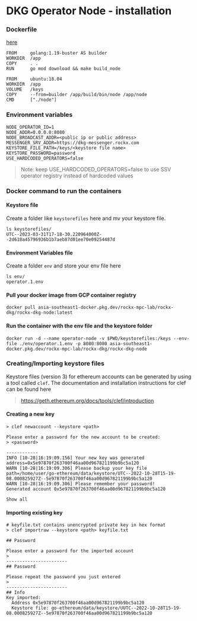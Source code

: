 # DKG Operator Node - installation

### Dockerfile
[here](../build/docker/node/Dockerfile)
```
FROM     golang:1.19-buster AS builder
WORKDIR  /app
COPY     . .
RUN      go mod download && make build_node

FROM     ubuntu:18.04
WORKDIR  /app
VOLUME   /keys
COPY     --from=builder /app/build/bin/node /app/node
CMD      ["./node"] 
```

### Environment variables
```
NODE_OPERATOR_ID=1
NODE_ADDR=0.0.0.0:8080
NODE_BROADCAST_ADDR=<public ip or public address>
MESSENGER_SRV_ADDR=https://dkg-messenger.rockx.com
KEYSTORE_FILE_PATH=/keys/<keystore file name>
KEYSTORE_PASSWORD=password
USE_HARDCODED_OPERATORS=false
```

> Note: keep USE_HARDCODED_OPERATORS=false to use SSV operator registry instead of hardcoded values


### Docker command to run the containers

#### Keystore file

Create a folder like `keystorefiles` here and mv your keystore file. 

```
ls keystorefiles/
UTC--2023-03-31T17-18-30.220964000Z--2d618a45796936b1b7aeb87d01ee70e09254487d
```

#### Environment Variables file

Create a folder `env` and store your env file here

```
ls env/
operator.1.env
```

#### Pull your docker image from GCP container registry
```
docker pull asia-southeast1-docker.pkg.dev/rockx-mpc-lab/rockx-dkg/rockx-dkg-node:latest
```

#### Run the container with the env file and the keystore folder
```
docker run -d --name operator-node -v $PWD/keystorefiles:/keys --env-file ./env/operator.1.env -p 8080:8080 asia-southeast1-docker.pkg.dev/rockx-mpc-lab/rockx-dkg/rockx-dkg-node
```

### Creating/Importing keystore files

Keystore files (version 3) for ethereum accounts can be generated by using a tool called `clef`. The documentation and installation instructions for clef can be found here 
> https://geth.ethereum.org/docs/tools/clef/introduction

#### Creating a new key
```
> clef newaccount --keystore <path>

Please enter a password for the new account to be created:
> <password>

------------
INFO [10-28|16:19:09.156] Your new key was generated       address=0x5e97870f263700f46aa00d967821199b9bc5a120
WARN [10-28|16:19:09.306] Please backup your key file      path=/home/user/go-ethereum/data/keystore/UTC--2022-10-28T15-19-08.000825927Z--5e97870f263700f46aa00d967821199b9bc5a120
WARN [10-28|16:19:09.306] Please remember your password!
Generated account 0x5e97870f263700f46aa00d967821199b9bc5a120

Show all

```

#### Importing existing key

```
# keyfile.txt contains unencrypted private key in hex format
> clef importraw --keystore <path> keyfile.txt

## Password

Please enter a password for the imported account
>
-----------------------
## Password

Please repeat the password you just entered
>
-----------------------
## Info
Key imported:
  Address 0x5e97870f263700f46aa00d967821199b9bc5a120
  Keystore file: go-ethereum/data/keystore/UUTC--2022-10-28T15-19-08.000825927Z--5e97870f263700f46aa00d967821199b9bc5a120
```



